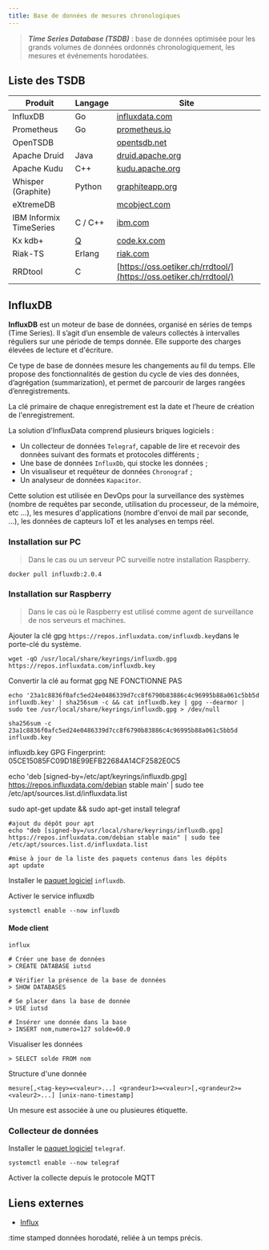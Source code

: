 ```yaml
---
title: Base de données de mesures chronologiques
---
```


> ***Time Series Database (TSDB)*** : base de données optimisée pour les grands volumes de données ordonnés chronologiquement, les mesures et événements horodatées.

## Liste des TSDB

Produit|Langage|Site
|-|-|-|
InfluxDB | Go | [influxdata.com](https://www.influxdata.com/)
Prometheus |	Go | [prometheus.io](https://prometheus.io/)
OpenTSDB | | [opentsdb.net](http://opentsdb.net/)
Apache Druid | Java | [druid.apache.org](https://druid.apache.org/)
Apache Kudu |	C++ | [kudu.apache.org](https://kudu.apache.org/)
Whisper (Graphite)	|	Python | [graphiteapp.org](https://graphiteapp.org/)
eXtremeDB |	| [mcobject.com](https://www.mcobject.com/)
IBM Informix TimeSeries	|	C / C++ | [ibm.com](https://www.ibm.com/docs/en/informix-servers)
Kx kdb+ |	[Q](https://code.kx.com/q/) | [code.kx.com](https://code.kx.com/home/)
Riak-TS	|	Erlang | [riak.com](https://riak.com/)
RRDtool	|	C | [https://oss.oetiker.ch/rrdtool/](https://oss.oetiker.ch/rrdtool/)

## InfluxDB

**InfluxDB** est un moteur de base de données, organisé en séries de temps (Time Series). Il s’agit d’un ensemble de valeurs collectés à intervalles réguliers sur une période de temps donnée.
Elle supporte des charges élevées de lecture et d'écriture.

Ce type de base de données mesure les changements au fil du temps. Elle propose des fonctionnalités de gestion du cycle de vies des données, d’agrégation (summarization), et permet de parcourir de larges rangées d’enregistrements.

La clé primaire de chaque enregistrement est la date et l’heure de création de l'enregistrement.

La solution d'InfluxData comprend plusieurs briques logiciels :
-	Un collecteur de données `Telegraf`, capable de lire et recevoir des données suivant des formats et protocoles différents ;
-	Une base de données `InfluxDb`, qui stocke les données ;
-	Un visualiseur et requêteur de données `Chronograf` ;
-	Un analyseur de données `Kapacitor`.

Cette solution est utilisée en DevOps pour la surveillance des systèmes (nombre de requêtes par seconde, utilisation du processeur, de la mémoire, etc ...), les mesures d'applications (nombre d'envoi de mail par seconde, ...), les données de capteurs IoT et les analyses en temps réel.

### Installation sur PC

> Dans le cas ou un serveur PC surveille notre installation Raspberry.

```shell-session
docker pull influxdb:2.0.4
```

### Installation sur Raspberry

> Dans le cas où le Raspberry est utilisé comme agent de surveillance de nos serveurs et machines.

Ajouter la clé gpg  `https://repos.influxdata.com/influxdb.key`dans le porte-clé du système.

```shell-session
wget -qO /usr/local/share/keyrings/influxdb.gpg https://repos.influxdata.com/influxdb.key
```

Convertir la clé au format gpg NE FONCTIONNE PAS 

```shell-session
echo '23a1c8836f0afc5ed24e0486339d7cc8f6790b83886c4c96995b88a061c5bb5d influxdb.key' | sha256sum -c && cat influxdb.key | gpg --dearmor | sudo tee /usr/local/share/keyrings/influxdb.gpg > /dev/null

sha256sum -c 23a1c8836f0afc5ed24e0486339d7cc8f6790b83886c4c96995b88a061c5bb5d influxdb.key
```

 influxdb.key GPG Fingerprint: 05CE15085FC09D18E99EFB22684A14CF2582E0C5


echo 'deb [signed-by=/etc/apt/keyrings/influxdb.gpg] https://repos.influxdata.com/debian stable main' | sudo tee /etc/apt/sources.list.d/influxdata.list

sudo apt-get update && sudo apt-get install telegraf

```shell session
#ajout du dépôt pour apt
echo "deb [signed-by=/usr/local/share/keyrings/influxdb.gpg] https://repos.influxdata.com/debian stable main" | sudo tee /etc/apt/sources.list.d/influxdata.list

#mise à jour de la liste des paquets contenus dans les dépôts
apt update
```

Installer le [paquet logiciel](/linux/paquet/) `influxdb`.

Activer le service influxdb

```shell-session
systemctl enable --now influxdb
```

#### Mode client

```shell-session
influx
```

```shell-session
# Créer une base de données
> CREATE DATABASE iutsd

# Vérifier la présence de la base de données
> SHOW DATABASES

# Se placer dans la base de donnée
> USE iutsd

# Insérer une donnée dans la base
> INSERT nom,numero=127 solde=60.0
```

Visualiser les données

```shell-session
> SELECT solde FROM nom
```

Structure d'une donnée

```
mesure[,<tag-key>=<valeur>...] <grandeur1>=<valeur>[,<grandeur2>=<valeur2>...] [unix-nano-timestamp]
```

Un mesure est associée à une ou plusieures étiquette.

### Collecteur de données

Installer le [paquet logiciel](/linux/paquet/) `telegraf`.

```shell-session
systemctl enable --now telegraf
```

Activer la collecte depuis le protocole MQTT


## Liens externes
- [Influx](https://www.influxdata.com/)

:time stamped
  données horodaté, reliée à un temps précis.
